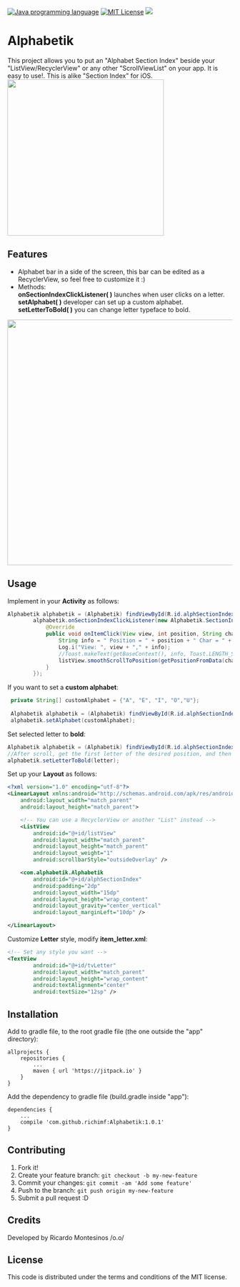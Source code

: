 [![Java programming language](https://img.shields.io/badge/language-Java-bf7b3b.svg)](http://www.oracle.com/technetwork/java/index.html "Java programming language")
[![MIT License](https://img.shields.io/badge/license-MIT-1e90ff.svg)](MIT-LICENSE.md "MIT License")
[![](https://jitpack.io/v/richimf/Alphabetik.svg)](https://jitpack.io/#richimf/Alphabetik)

# Alphabetik

<snippet>
  <content><![CDATA[
# ${1:Project Name}

This project allows you to put an "Alphabet Section Index" beside your "ListView/RecyclerView" or any other "ScrollViewList" on your app. It is easy to use!. This is alike "Section Index" for iOS.
<img src="https://github.com/richimf/Alphabetik/blob/master/Screenshot.png" width="350">

## Features
- Alphabet bar in a side of the screen, this bar can be edited as a RecyclerView, so feel free to customize it :)
- Methods:
<br>**onSectionIndexClickListener( )** launches when user clicks on a letter.
<br>**setAlphabet( )** developer can set up a custom alphabet.
<br>**setLetterToBold( )** you can change letter typeface to bold.

<img src="https://github.com/richimf/Alphabetik/blob/master/Screenshot2.jpeg" width="550">

## Usage
Implement in your **Activity** as follows: 
```Java
Alphabetik alphabetik = (Alphabetik) findViewById(R.id.alphSectionIndex);
        alphabetik.onSectionIndexClickListener(new Alphabetik.SectionIndexClickListener() {
            @Override
            public void onItemClick(View view, int position, String character) {
                String info = " Position = " + position + " Char = " + character;
                Log.i("View: ", view + "," + info);
                //Toast.makeText(getBaseContext(), info, Toast.LENGTH_SHORT).show();
                listView.smoothScrollToPosition(getPositionFromData(character));
            }
        });
```

If you want to set a **custom alphabet**:
```Java
 private String[] customAlphabet = {"A", "E", "I", "O","U"};
 
 Alphabetik alphabetik = (Alphabetik) findViewById(R.id.alphSectionIndex);
 alphabetik.setAlphabet(customAlphabet);
```
Set selected letter to **bold**:
```Java
Alphabetik alphabetik = (Alphabetik) findViewById(R.id.alphSectionIndex);
//After scroll, get the first letter of the desired position, and then set it bold.
alphabetik.setLetterToBold(letter);
```

Set up your **Layout** as follows:
```XML
<?xml version="1.0" encoding="utf-8"?>
<LinearLayout xmlns:android="http://schemas.android.com/apk/res/android"
    android:layout_width="match_parent"
    android:layout_height="match_parent">

    <!-- You can use a RecyclerView or another "List" instead -->
    <ListView
        android:id="@+id/listView"
        android:layout_width="match_parent"
        android:layout_height="match_parent"
        android:layout_weight="1"
        android:scrollbarStyle="outsideOverlay" />

    <com.alphabetik.Alphabetik
        android:id="@+id/alphSectionIndex"
        android:padding="2dp"
        android:layout_width="15dp"
        android:layout_height="wrap_content"
        android:layout_gravity="center_vertical"
        android:layout_marginLeft="10dp" />

</LinearLayout>
```

Customize **Letter** style, modify **item_letter.xml**:
```XML
<!-- Set any style you want -->
<TextView
        android:id="@+id/tvLetter"
        android:layout_width="match_parent"
        android:layout_height="wrap_content"
        android:textAlignment="center"
        android:textSize="12sp" />
```


## Installation
Add to gradle file, to the root gradle file (the one outside the "app" directory):
```
allprojects {
	repositories {
		...
		maven { url 'https://jitpack.io' }
	}
}
```

Add the dependency to gradle file (build.gradle inside "app"):
```
dependencies {
	...
	compile 'com.github.richimf:Alphabetik:1.0.1'
}
```

## Contributing

1. Fork it!
2. Create your feature branch: `git checkout -b my-new-feature`
3. Commit your changes: `git commit -am 'Add some feature'`
4. Push to the branch: `git push origin my-new-feature`
5. Submit a pull request :D

## Credits

Developed by Ricardo Montesinos /o.o/


## License
This code is distributed under the terms and conditions of the MIT license.
</content>
</snippet>
